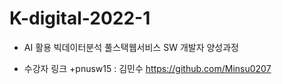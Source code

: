 # K-digital-2022-1
+ AI 활용 빅데이터분석 풀스택웹서비스 SW 개발자 양성과정
 
+ 수강자 링크 
 +pnusw15 : 김민수 https://github.com/Minsu0207
